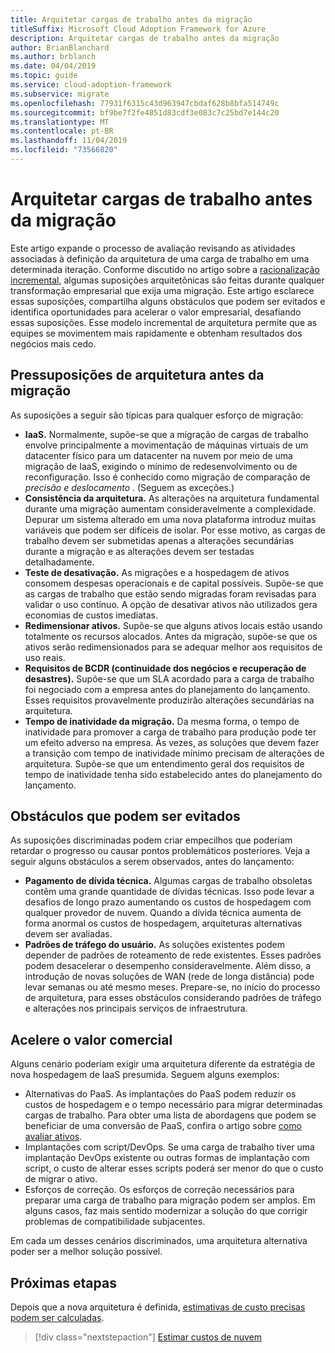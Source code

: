 ```yaml
---
title: Arquitetar cargas de trabalho antes da migração
titleSuffix: Microsoft Cloud Adoption Framework for Azure
description: Arquitetar cargas de trabalho antes da migração
author: BrianBlanchard
ms.author: brblanch
ms.date: 04/04/2019
ms.topic: guide
ms.service: cloud-adoption-framework
ms.subservice: migrate
ms.openlocfilehash: 77931f6315c43d963947cbdaf628b8bfa514749c
ms.sourcegitcommit: bf9be7f2fe4851d83cdf3e083c7c25bd7e144c20
ms.translationtype: MT
ms.contentlocale: pt-BR
ms.lasthandoff: 11/04/2019
ms.locfileid: "73566820"
---
```

# <a name="architect-workloads-prior-to-migration"></a>Arquitetar cargas de trabalho antes da migração

Este artigo expande o processo de avaliação revisando as atividades associadas à definição da arquitetura de uma carga de trabalho em uma determinada iteração. Conforme discutido no artigo sobre a [racionalização incremental](../../../digital-estate/rationalize.md), algumas suposições arquitetônicas são feitas durante qualquer transformação empresarial que exija uma migração. Este artigo esclarece essas suposições, compartilha alguns obstáculos que podem ser evitados e identifica oportunidades para acelerar o valor empresarial, desafiando essas suposições. Esse modelo incremental de arquitetura permite que as equipes se movimentem mais rapidamente e obtenham resultados dos negócios mais cedo.

## <a name="architecture-assumptions-prior-to-migration"></a>Pressuposições de arquitetura antes da migração

As suposições a seguir são típicas para qualquer esforço de migração:

- **IaaS.** Normalmente, supõe-se que a migração de cargas de trabalho envolve principalmente a movimentação de máquinas virtuais de um datacenter físico para um datacenter na nuvem por meio de uma migração de IaaS, exigindo o mínimo de redesenvolvimento ou de reconfiguração. Isso é conhecido como migração de comparação de _precisão e deslocamento_ . (Seguem as exceções.)
- **Consistência da arquitetura.** As alterações na arquitetura fundamental durante uma migração aumentam consideravelmente a complexidade. Depurar um sistema alterado em uma nova plataforma introduz muitas variáveis que podem ser difíceis de isolar. Por esse motivo, as cargas de trabalho devem ser submetidas apenas a alterações secundárias durante a migração e as alterações devem ser testadas detalhadamente.
- **Teste de desativação.** As migrações e a hospedagem de ativos consomem despesas operacionais e de capital possíveis. Supõe-se que as cargas de trabalho que estão sendo migradas foram revisadas para validar o uso contínuo. A opção de desativar ativos não utilizados gera economias de custos imediatas.
- **Redimensionar ativos.** Supõe-se que alguns ativos locais estão usando totalmente os recursos alocados. Antes da migração, supõe-se que os ativos serão redimensionados para se adequar melhor aos requisitos de uso reais.
- **Requisitos de BCDR (continuidade dos negócios e recuperação de desastres).** Supõe-se que um SLA acordado para a carga de trabalho foi negociado com a empresa antes do planejamento do lançamento. Esses requisitos provavelmente produzirão alterações secundárias na arquitetura.
- **Tempo de inatividade da migração.** Da mesma forma, o tempo de inatividade para promover a carga de trabalho para produção pode ter um efeito adverso na empresa. Às vezes, as soluções que devem fazer a transição com tempo de inatividade mínimo precisam de alterações de arquitetura. Supõe-se que um entendimento geral dos requisitos de tempo de inatividade tenha sido estabelecido antes do planejamento do lançamento.

## <a name="roadblocks-that-can-be-avoided"></a>Obstáculos que podem ser evitados

As suposições discriminadas podem criar empecilhos que poderiam retardar o progresso ou causar pontos problemáticos posteriores. Veja a seguir alguns obstáculos a serem observados, antes do lançamento:

- **Pagamento de dívida técnica.** Algumas cargas de trabalho obsoletas contêm uma grande quantidade de dívidas técnicas. Isso pode levar a desafios de longo prazo aumentando os custos de hospedagem com qualquer provedor de nuvem. Quando a dívida técnica aumenta de forma anormal os custos de hospedagem, arquiteturas alternativas devem ser avaliadas.
- **Padrões de tráfego do usuário.** As soluções existentes podem depender de padrões de roteamento de rede existentes. Esses padrões podem desacelerar o desempenho consideravelmente. Além disso, a introdução de novas soluções de WAN (rede de longa distância) pode levar semanas ou até mesmo meses. Prepare-se, no início do processo de arquitetura, para esses obstáculos considerando padrões de tráfego e alterações nos principais serviços de infraestrutura.

## <a name="accelerate-business-value"></a>Acelere o valor comercial

Alguns cenário poderiam exigir uma arquitetura diferente da estratégia de nova hospedagem de IaaS presumida. Seguem alguns exemplos:

- Alternativas do PaaS. As implantações do PaaS podem reduzir os custos de hospedagem e o tempo necessário para migrar determinadas cargas de trabalho. Para obter uma lista de abordagens que podem se beneficiar de uma conversão de PaaS, confira o artigo sobre [como avaliar ativos](./evaluate.md).
- Implantações com script/DevOps. Se uma carga de trabalho tiver uma implantação DevOps existente ou outras formas de implantação com script, o custo de alterar esses scripts poderá ser menor do que o custo de migrar o ativo.
- Esforços de correção. Os esforços de correção necessários para preparar uma carga de trabalho para migração podem ser amplos. Em alguns casos, faz mais sentido modernizar a solução do que corrigir problemas de compatibilidade subjacentes.

Em cada um desses cenários discriminados, uma arquitetura alternativa poder ser a melhor solução possível.

## <a name="next-steps"></a>Próximas etapas

Depois que a nova arquitetura é definida, [estimativas de custo precisas podem ser calculadas](./estimate.md).

> [!div class="nextstepaction"]
> [Estimar custos de nuvem](./estimate.md)

